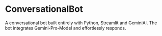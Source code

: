 # ConversationalBot

A conversational bot built entirely with Python, Streamlit and GeminiAI. The bot integrates Gemini-Pro-Model and effortlessly responds. 
